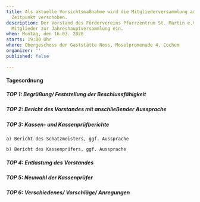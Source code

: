 ```yaml
---
title: Als aktuelle Vorsichtsmaßnahme wird die Mitgliederversammlung auf einen späteren
  Zeitpunkt verschoben.
description: Der Vorstand des Fördervereins Pfarrzentrum St. Martin e.V.lädt alle
  Mitglieder zur Jahreshauptversammlung ein.
when: Montag, den 16.03. 2020
starts: 19:00 Uhr
where: Obergeschoss der Gaststätte Noss, Moselpromenade 4, Cochem
organizer: ''
published: false

---
```

#### Tagesordnung

##### TOP 1: Begrüßung/ Feststellung der Beschlussfähigkeit

##### TOP 2: Bericht des Vorstandes mit anschließender Aussprache

##### TOP 3: Kassen-  und Kassenprüfberichte

    a) Bericht des Schatzmeisters, ggf. Aussprache
    
    b) Bericht des Kassenprüfers, ggf. Aussprache

##### TOP 4: Entlastung des Vorstandes

##### TOP 5: Neuwahl der Kassenprüfer

##### TOP 6: Verschiedenes/ Vorschläge/ Anregungen
